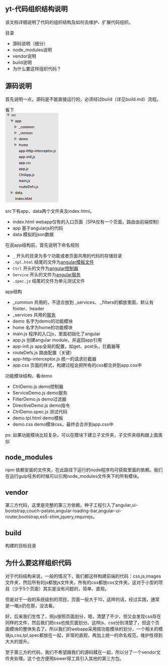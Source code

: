 yt-代码组织结构说明
--------------------

该文档详细说明了代码的组织结构及如何去维护、扩展代码组织。  

目录

- 源码说明（细分） 
- node_modules说明
- vendor说明
- build说明
- 为什么要这样组织代码？


## 源码说明
首先说明一点，源码是不能直接运行的，必须经过build（详见build.md）流程。

看下  
![src截图](images/src.png)

src下有app、data两个文件夹及index.html。

- index.html webapp仅有的入口页面（SPA仅有一个页面，路由由前端控制）
- app 基于angularjs的代码
- data 模拟的json数据

在说app结构前，首先说明下命名规则

- `_` 开头的目录为多个功能或者页面共用的代码的存储目录
- `.tpl.html` 结尾的文件为[angular模板文件](https://docs.angularjs.org/guide/templates)
- `Ctrl` 开头的文件为[angular控制器](https://docs.angularjs.org/guide/controller)
- `Service` 开头的文件为[angular服务](https://docs.angularjs.org/guide/services)
- `.spec.js` 结尾的文件为单元测试文件


app结构

- _common 共用的，不适合放到 _services、 _filters的都放里面，默认有footer、header
- _services 共用的[服务](https://docs.angularjs.org/guide/services)
- demo 名字为demo的功能模块
- home 名字为home的功能模块
- main.js 程序的入口js，里面初始化了angular
- app.js 创建angular module，并返回app引用
- app-init.js app全局的配置，如get、post头，拦截器等
- routeDefs.js 路由配置（关键）
- app-http-interceptor.js 统一的请求拦截器
- app.css 页面的样式，构建过程会把所有的css都合并到app.css中


功能模块结构，看demo

- CtrlDemo.js demo控制器
- ServiceDemo.js demo服务
- FilterDemo.js demo过滤器
- DirectiveDemo.js demo指令
- CtrlDemo.spec.js 测试代码
- demo.tpl.html demo模板
- demo.css demo模块css，最终会合并到app.css中

ps: 如果功能模块比较复杂，可以在模块下建立子文件夹，子文件夹结构跟上面类似

## node_modules
npm 依赖安装的文件夹，在此路径下运行的node程序均可获取里面的依赖。我们在运行gulp任务的时候可以引用node_modules文件夹下的所有模块。

## vendor
第三方代码，这里是完整的第三方依赖。种子工程引入了angular,ui-bootstrap,couch-patato,angular-loading-bar,angular-ui-router,bootstrap,es5-shim,jquery,requirejs。

## build
构建的目标目录

## 为什么要这样组织代码
对于代码结构来说，一般的情况下，我们都这样构建前端的代码：css,js,images文件夹，然后所有的js都放js文件夹，所有的css都放css文件夹。这对于小型的项目（少于5个页面）其实是没有问题的，简单、直观。  

但是对于一般的系统级别的项目，页面一般大于10，这样的话，经过实践，通常是一堆js扔在那，没法看。  

好，后来我们生性了，把js按照页面划分，嗯，清楚了不少，但又会发现css存在同样的文件，然后我们把css也按页面划分。这样js、css分别清楚了，但这个页面模块的整体失去了。所以我们的webapp采用按功能模块的划分，一个相关的模块js,css,tpl,spec都放在一起，非常的直观，再加上统一的命名规范，维护性得到大大的提升。 

至于第三方的代码，我们不希望跟我们的源码糅在一起，所以分了一个vendor文件夹处理。这个也方便用bower得工具引入其他的第三方包。